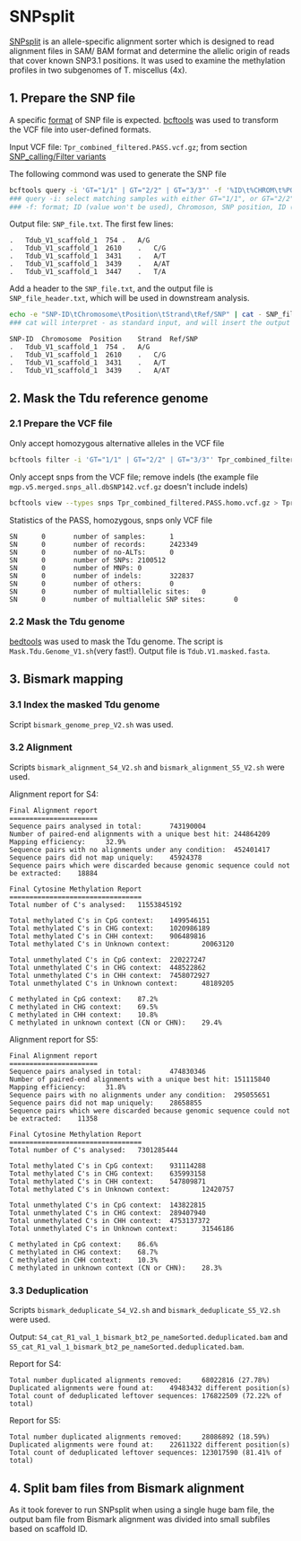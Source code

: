 # SNPsplit
[SNPsplit](https://github.com/FelixKrueger/SNPsplit) is an allele-specific alignment sorter which is designed to read alignment files in SAM/ BAM format and determine the allelic origin of reads that cover known SNP3.1 positions.
It was used to examine the methylation profiles in two subgenomes of T. miscellus (4x).
## 1. Prepare the SNP file
A specific [format](https://github.com/FelixKrueger/SNPsplit/blob/master/SNPsplit_User_Guide.md#3-storing-snp-positions) of SNP file is expected. [bcftools](https://samtools.github.io/bcftools/bcftools.html#query) was used to transform
the VCF file  into user-defined formats.

Input VCF file: `Tpr_combined_filtered.PASS.vcf.gz`; from section [SNP_calling/Filter variants](https://github.com/GatorShan/Tragopogon-Methylation-Project/tree/master/SNP_calling#4-filter-variants)

The following commond was used to generate the SNP file
```bash
bcftools query -i 'GT="1/1" | GT="2/2" | GT="3/3"' -f '%ID\t%CHROM\t%POS\t%ID\t%REF/%ALT\n' Tpr_combined_filtered.PASS.vcf.gz > SNP_file.txt
### query -i: select matching samples with either GT="1/1", or GT="2/2", or GT="3/3"; GT represents genotype
### -f: format; ID (value won't be used), Chromoson, SNP position, ID (value won't be used), reference sequence/alternate sequence
```

Output file: `SNP_file.txt`. The first few lines:
```
.	Tdub_V1_scaffold_1	754	.	A/G
.	Tdub_V1_scaffold_1	2610	.	C/G
.	Tdub_V1_scaffold_1	3431	.	A/T
.	Tdub_V1_scaffold_1	3439	.	A/AT
.	Tdub_V1_scaffold_1	3447	.	T/A
```

Add a header to the `SNP_file.txt`, and the output file is `SNP_file_header.txt`, which will be used in downstream analysis.
```bash
echo -e "SNP-ID\tChromosome\tPosition\tStrand\tRef/SNP" | cat - SNP_file.txt > SNP_file_header.txt
### cat will interpret - as standard input, and will insert the output of echo before adding on the contents of SNP_file.txt
```
```
SNP-ID	Chromosome	Position	Strand	Ref/SNP
.	Tdub_V1_scaffold_1	754	.	A/G
.	Tdub_V1_scaffold_1	2610	.	C/G
.	Tdub_V1_scaffold_1	3431	.	A/T
.	Tdub_V1_scaffold_1	3439	.	A/AT
```

## 2. Mask the Tdu reference genome
### 2.1 Prepare the VCF file
Only accept homozygous alternative alleles in the VCF file
```bash
bcftools filter -i 'GT="1/1" | GT="2/2" | GT="3/3"' Tpr_combined_filtered.PASS.vcf.gz > Tpr_combined_filtered.PASS.homo.vcf.gz
```
Only accept snps from the VCF file; remove indels (the example file `mgp.v5.merged.snps_all.dbSNP142.vcf.gz` doesn't include indels)
```bash
bcftools view --types snps Tpr_combined_filtered.PASS.homo.vcf.gz > Tpr_combined_filtered.PASS.homo.snps.vcf.gz
```
Statistics of the PASS, homozygous, snps only VCF file
```
SN      0       number of samples:      1
SN      0       number of records:      2423349
SN      0       number of no-ALTs:      0
SN      0       number of SNPs: 2100512
SN      0       number of MNPs: 0
SN      0       number of indels:       322837
SN      0       number of others:       0
SN      0       number of multiallelic sites:   0
SN      0       number of multiallelic SNP sites:       0
```
### 2.2 Mask the Tdu genome
[bedtools](https://bedtools.readthedocs.io/en/latest/content/tools/maskfasta.html) was used to mask the Tdu genome. The script is `Mask.Tdu.Genome_V1.sh`(very fast!).
Output file is `Tdub.V1.masked.fasta`.

## 3. Bismark mapping
### 3.1 Index the masked Tdu genome
Script `bismark_genome_prep_V2.sh` was used.
### 3.2 Alignment
Scripts `bismark_alignment_S4_V2.sh` and `bismark_alignment_S5_V2.sh` were used.

Alignment report for S4:
```
Final Alignment report
======================
Sequence pairs analysed in total:       743190004
Number of paired-end alignments with a unique best hit: 244864209
Mapping efficiency:     32.9% 
Sequence pairs with no alignments under any condition:  452401417
Sequence pairs did not map uniquely:    45924378
Sequence pairs which were discarded because genomic sequence could not be extracted:    18884

Final Cytosine Methylation Report
=================================
Total number of C's analysed:   11553845192

Total methylated C's in CpG context:    1499546151
Total methylated C's in CHG context:    1020986189
Total methylated C's in CHH context:    906489816
Total methylated C's in Unknown context:        20063120

Total unmethylated C's in CpG context:  220227247
Total unmethylated C's in CHG context:  448522862
Total unmethylated C's in CHH context:  7458072927
Total unmethylated C's in Unknown context:      48189205

C methylated in CpG context:    87.2%
C methylated in CHG context:    69.5%
C methylated in CHH context:    10.8%
C methylated in unknown context (CN or CHN):    29.4%
```

Alignment report for S5:
```
Final Alignment report
======================
Sequence pairs analysed in total:       474830346
Number of paired-end alignments with a unique best hit: 151115840
Mapping efficiency:     31.8% 
Sequence pairs with no alignments under any condition:  295055651
Sequence pairs did not map uniquely:    28658855
Sequence pairs which were discarded because genomic sequence could not be extracted:    11358

Final Cytosine Methylation Report
=================================
Total number of C's analysed:   7301285444

Total methylated C's in CpG context:    931114288
Total methylated C's in CHG context:    635993158
Total methylated C's in CHH context:    547809871
Total methylated C's in Unknown context:        12420757

Total unmethylated C's in CpG context:  143822815
Total unmethylated C's in CHG context:  289407940
Total unmethylated C's in CHH context:  4753137372
Total unmethylated C's in Unknown context:      31546186

C methylated in CpG context:    86.6%
C methylated in CHG context:    68.7%
C methylated in CHH context:    10.3%
C methylated in unknown context (CN or CHN):    28.3%
```

### 3.3 Deduplication
Scripts `bismark_deduplicate_S4_V2.sh` and `bismark_deduplicate_S5_V2.sh` were used.

Output: `S4_cat_R1_val_1_bismark_bt2_pe_nameSorted.deduplicated.bam` and `S5_cat_R1_val_1_bismark_bt2_pe_nameSorted.deduplicated.bam`.


Report for S4:
```
Total number duplicated alignments removed:     68022816 (27.78%)
Duplicated alignments were found at:    49483432 different position(s)
Total count of deduplicated leftover sequences: 176822509 (72.22% of total)
```


Report for S5:
```
Total number duplicated alignments removed:     28086892 (18.59%)
Duplicated alignments were found at:    22611322 different position(s)
Total count of deduplicated leftover sequences: 123017590 (81.41% of total)
```

## 4. Split bam files from Bismark alignment
As it took forever to run SNPsplit when using a single huge bam file, the output bam file from Bismark alignment was divided into small subfiles based on scaffold ID.


